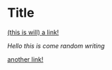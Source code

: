 # Title

[(this is will) a link!](https://something.com/(randomstuff))

*Hello this is come random writing*

[another link!](some-page.html[what-if-brackets]) 

